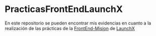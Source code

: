 # PracticasFrontEndLaunchX
En este repositorio se pueden encontrar mis evidencias en cuanto a la realización de las prácticas de la [FrontEnd-Mision](https://github.com/LaunchX-InnovaccionVirtual/FrontEnd-Mision) de [LaunchX](https://github.com/LaunchX-InnovaccionVirtual)
